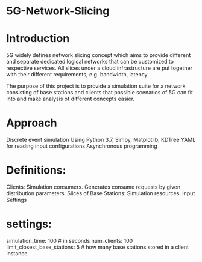 # 5G-Network-Slicing

# Introduction
5G widely defines network slicing concept which aims to provide different and separate dedicated logical networks that can be customized to respective services. All slices under a cloud infrastructure are put together with their different requirements, e.g. bandwidth, latency

The purpose of this project is to provide a simulation suite for a network consisting of base stations and clients that possible scenarios of 5G can fit into and make analysis of different concepts easier.

# Approach
Discrete event simulation
Using Python 3.7, Simpy, Matplotlib, KDTree
YAML for reading input configurations
Asynchronous programming
# Definitions:
Clients: Simulation consumers. Generates consume requests by given distribution parameters.
Slices of Base Stations: Simulation resources.
Input
Settings
# settings:
  simulation_time: 100 # in seconds
  num_clients: 100
  limit_closest_base_stations: 5 # how many base stations stored in a client instance
 
